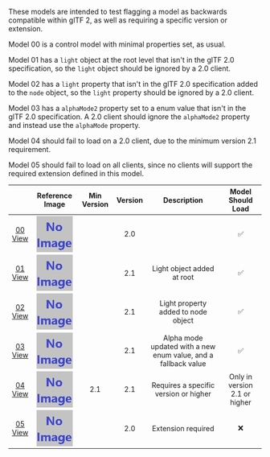 These models are intended to test flagging a model as backwards compatible within glTF 2, as well as requiring a specific version or extension.  

Model 00 is a control model with minimal properties set, as usual.  

Model 01 has a `light` object at the root level that isn't in the glTF 2.0 specification,
so the `light` object should be ignored by a 2.0 client.  

Model 02 has a `light` property that isn't in the glTF 2.0 specification added to the `node` object,
so the `light` property should be ignored by a 2.0 client.  

Model 03 has a `alphaMode2` property set to a enum value that isn't in the glTF 2.0 specification.
A 2.0 client should ignore the `alphaMode2` property and instead use the `alphaMode` property.  

Model 04 should fail to load on a 2.0 client, due to the minimum version 2.1 requirement.  

Model 05 should fail to load on all clients, since no clients will support the required extension defined in this model.  

|   | Reference Image | Min Version | Version | Description | Model Should Load |
| :---: | :---: | :---: | :---: | :---: | :---: |
| [00](Compatibility_00.gltf)<br>[View](https://bghgary.github.io/glTF-Asset-Generator/Preview/BabylonJS/?fileName=Compatibility_00.gltf) | <img src="ReferenceImages/Compatibility_00.png" align="middle"> |   | 2.0 |   | :white_check_mark: |
| [01](Compatibility_01.gltf)<br>[View](https://bghgary.github.io/glTF-Asset-Generator/Preview/BabylonJS/?fileName=Compatibility_01.gltf) | <img src="ReferenceImages/Compatibility_01.png" align="middle"> |   | 2.1 | Light object added at root | :white_check_mark: |
| [02](Compatibility_02.gltf)<br>[View](https://bghgary.github.io/glTF-Asset-Generator/Preview/BabylonJS/?fileName=Compatibility_02.gltf) | <img src="ReferenceImages/Compatibility_02.png" align="middle"> |   | 2.1 | Light property added to node object | :white_check_mark: |
| [03](Compatibility_03.gltf)<br>[View](https://bghgary.github.io/glTF-Asset-Generator/Preview/BabylonJS/?fileName=Compatibility_03.gltf) | <img src="ReferenceImages/Compatibility_03.png" align="middle"> |   | 2.1 | Alpha mode updated with a new enum value, and a fallback value | :white_check_mark: |
| [04](Compatibility_04.gltf)<br>[View](https://bghgary.github.io/glTF-Asset-Generator/Preview/BabylonJS/?fileName=Compatibility_04.gltf) | <img src="ReferenceImages/Compatibility_04.png" align="middle"> | 2.1 | 2.1 | Requires a specific version or higher | Only in version 2.1 or higher |
| [05](Compatibility_05.gltf)<br>[View](https://bghgary.github.io/glTF-Asset-Generator/Preview/BabylonJS/?fileName=Compatibility_05.gltf) | <img src="ReferenceImages/Compatibility_05.png" align="middle"> |   | 2.0 | Extension required | :x: |

